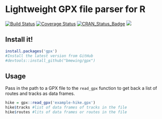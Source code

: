 # Lightweight GPX file parser for R

[![Build Status](https://travis-ci.com/bmewing/gpx.svg?branch=master)](https://travis-ci.com/bmewing/gpx) [![Coverage Status](https://img.shields.io/codecov/c/github/bmewing/gpx/master.svg)](https://codecov.io/github/bmewing/gpx?branch=master) [![CRAN\_Status\_Badge](http://www.r-pkg.org/badges/version/gpx)](https://CRAN.R-project.org/package=gpx) ![](http://cranlogs.r-pkg.org/badges/gpx)

## Install it!

```r
install.packages('gpx')
#Install the latest version from GitHub
#devtools::install_github("bmewing/gpx")
```

## Usage

Pass in the path to a GPX file to the `read_gpx` function to get back a list of routes and tracks as data frames.

```r
hike = gpx::read_gpx('example-hike.gpx')
hike$tracks #list of data frames of tracks in the file
hike$routes #lits of data frames or routes in the file
```

